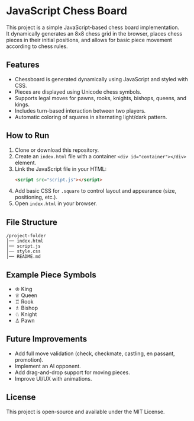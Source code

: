 # JavaScript Chess Board

This project is a simple JavaScript-based chess board implementation.  
It dynamically generates an 8x8 chess grid in the browser, places chess pieces in their initial positions, 
and allows for basic piece movement according to chess rules.

## Features
- Chessboard is generated dynamically using JavaScript and styled with CSS.
- Pieces are displayed using Unicode chess symbols.
- Supports legal moves for pawns, rooks, knights, bishops, queens, and kings.
- Includes turn-based interaction between two players.
- Automatic coloring of squares in alternating light/dark pattern.

## How to Run
1. Clone or download this repository.
2. Create an `index.html` file with a container `<div id="container"></div>` element.
3. Link the JavaScript file in your HTML:
   ```html
   <script src="script.js"></script>
   ```
4. Add basic CSS for `.square` to control layout and appearance (size, positioning, etc.).
5. Open `index.html` in your browser.

## File Structure
```
/project-folder
│── index.html
│── script.js
│── style.css
│── README.md
```

## Example Piece Symbols
- ♔ King  
- ♕ Queen  
- ♖ Rook  
- ♗ Bishop  
- ♘ Knight  
- ♙ Pawn  

## Future Improvements
- Add full move validation (check, checkmate, castling, en passant, promotion).
- Implement an AI opponent.
- Add drag-and-drop support for moving pieces.
- Improve UI/UX with animations.

## License
This project is open-source and available under the MIT License.
